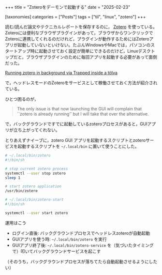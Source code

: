 +++
title = "Zoteroをデーモンで起動する"
date = "2025-02-23"

[taxonomies]
categories = ["Posts"]
tags = ["til", "linux", "zotero"]
+++

読む/読んだ論文やテクニカルレポートを保存するのに， [Zotero](https://www.zotero.org/) を使っている。Zoteroには便利なブラウザプラグインがあって，ブラウザからワンクリックでZoteroに連携してくれるのだけれど，プラグインが動作するためにはZoteroアプリが起動していないといけない。たぶんWindowsやMacでは，パソコンのスタートアップ時に起動させておく設定が簡単にできるのだけど，Linuxデスクトップだと，ブラウザプラグインのために毎回アプリを起動する必要があって面倒だった。

[Running zotero in background via
Trapped inside a tölva](https://edoput.it/2021/07/22/background-zotero.html)

で，ヘッドレスモードのZoteroをサービスとして稼働させておく方法が紹介されている。

ひとつ困るのが，

> The only issue is that now launching the GUI will complain that ``zotero is already running’’ but I will take that over the alternative.

で，バックグラウンドですでに起動しているzoteroプロセスがあると，GUIアプリが立ち上がってくれない。

とりあえずナイーブに，zotero GUI アプリを起動するスクリプトとzoteroサービスを起動するスクリプトを `~/.local/bin` に置いて使うことにした。

```sh
# ~/.local/bin/zotero
#!/bin/sh

# stop current zotero process
systemctl --user stop zotero
sleep 1

# start zotero application
/usr/bin/zotero
```

```sh
# ~/.local/bin/zotero-start
#!/bin/sh

systemctl --user start zotero
```

運用はこう

- ログイン直後: バックグラウンドプロセスでヘッドレスzoteroが自動起動
- GUIアプリを使う時: `~/.local/bin/zotero` を実行
- GUIアプリ終了後: `~/.local/bin/zotero-service` を（気づいたタイミングで）叩いてバックグラウンドサービスを起こす

（そのうち，バックグラウンドプロセスが落ちてたら自動起動させるようにしたい）


